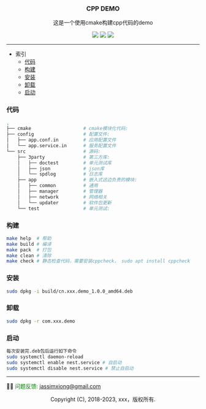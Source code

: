 <!--
 * @Author: xiongyi jassimxiong@gmail.com
 * @Date: 2023-12-14 11:06:16
 * @LastEditors: xiongyi jassimxiong@gmail.com
 * @LastEditTime: 2023-12-14 16:01:48
 * @FilePath: /cpp_demo/readme.md
 * @Description: 
 * 
 * Copyright (c) 2023 xxx, 版权所有
-->
<p align="center">
  <h3 align="center">CPP DEMO</h3>
  <p align="center">
    这是一个使用cmake构建cpp代码的demo
  <br>
</p>

<p align="center">
    <a href="#Language" alt="Language"><img src="https://img.shields.io/badge/language-cmake%20%7C%20shell%20%7C%20c%2Fc%2B%2B-blue" /></a>
    <a href="#arch" alt="arch"><img src="https://img.shields.io/badge/arch-x86%20-important" /></a>
    <a href="#platform" alt="platform"><img src="https://img.shields.io/badge/platform-linux-blueviolet" /></a>
</p>

***
- 索引
  - [代码](#代码)
  - [构建](#构建)
  - [安装](#安装)
  - [卸载](#卸载)
  - [启动](#启动)

### 代码
```bash
.
├── cmake                   # cmake模块化代码:
├── config                  # 配置文件:
│   ├── app.conf.in         # 应用配置文件
│   └── app.service.in      # 服务配置文件
└── src                     # 源码:
    ├── 3party              # 第三方库:
    │   ├── doctest         # 单元测试库
    │   ├── json            # json库
    │   └── spdlog          # 日志库
    ├── app                 # 嵌入式这边负责的模块:
    │   ├── common          # 通用
    │   ├── manager         # 管理器
    │   ├── network         # 网络相关
    │   └── updater         # 软件包更新
    └── test                # 单元测试:
```

### 构建

```bash
make help  # 帮助
make build # 编译
make pack  # 打包
make clean # 清除
make check # 静态检查代码，需要安装cppcheck， sudo apt install cppcheck
```
### 安装

```bash
sudo dpkg -i build/cn.xxx.demo_1.0.0_amd64.deb
```

### 卸载

```bash
sudo dpkg -r com.xxx.demo
```

### 启动

```bash
每次安装完.deb包后运行如下命令
sudo systemctl daemon-reload
sudo systemctl enable nest.service # 自启动
sudo systemctl disable nest.service # 禁止自启动
```

***
👩‍💻 <font color = green>问题反馈:</font> jassimxiong@gmail.com


<p align="center">Copyright (C), 2018-2023, xxx，版权所有.<p>
